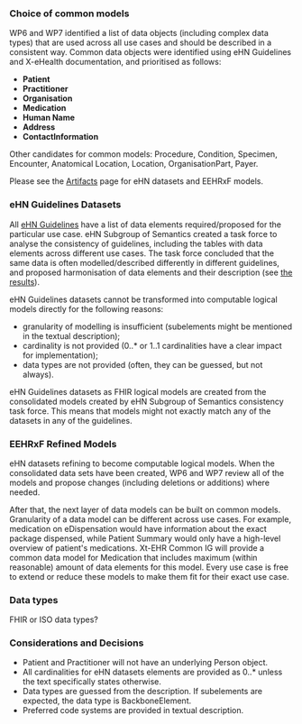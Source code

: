### Choice of common models
WP6 and WP7 identified a list of data objects (including complex data types) that are used across all use cases and should be described in a consistent way. Common data objects were identified using eHN Guidelines and X-eHealth documentation, and prioritised as follows:
- **Patient**
- **Practitioner**
- **Organisation**
- **Medication**
- **Human Name**
- **Address**
- **ContactInformation**

Other candidates for common models: Procedure, Condition, Specimen, Encounter, Anatomical Location, Location, OrganisationPart, Payer.

Please see the [Artifacts](artifacts.html) page for eHN datasets and EEHRxF models.

### eHN Guidelines Datasets

All [eHN Guidelines](https://health.ec.europa.eu/ehealth-digital-health-and-care/eu-cooperation/ehealth-network_en#ehealth-network-guidelines) have a list of data elements required/proposed for the particular use case. 
eHN Subgroup of Semantics created a task force to analyse the consistency of guidelines, including the tables with data elements across different use cases. The task force concluded that the same data is often modelled/described differently in different guidelines, and proposed harmonisation of data elements and their description (see [the results](https://docs.google.com/spreadsheets/d/1JGA4xk68xdCC8qOQlu4SXiMYFftoT_fJAENBIZK1bis/edit?gid=1521819365#gid=1521819365)).

eHN Guidelines datasets cannot be transformed into computable logical models directly for the following reasons:
- granularity of modelling is insufficient (subelements might be mentioned in the textual description);
- cardinality is not provided (0..* or 1..1 cardinalities have a clear impact for implementation);
- data types are not provided (often, they can be guessed, but not always). 

eHN Guidelines datasets as FHIR logical models are created from the consolidated models created by eHN Subgroup of Semantics consistency task force. This means that models might not exactly match any of the datasets in any of the guidelines. 

### EEHRxF Refined Models

eHN datasets refining to become computable logical models. When the consolidated data sets have been created, WP6 and WP7 review all of the models and propose changes (including deletions or additions) where needed.

After that, the next layer of data models can be built on common models. Granularity of a data model can be different across use cases. For example, medication on eDispensation would have information about the exact package dispensed, while Patient Summary would only have a high-level overview of patient's medications. Xt-EHR Common IG will provide a common data model for Medication that includes maximum (within reasonable) amount of data elements for this model. Every use case is free to extend or reduce these models to make them fit for their exact use case.

### Data types

FHIR or ISO data types?

### Considerations and Decisions

- Patient and Practitioner will not have an underlying Person object.
- All cardinalities for eHN datasets elements are provided as 0..* unless the text specifically states otherwise.
- Data types are guessed from the description. If subelements are expected, the data type is BackboneElement.
- Preferred code systems are provided in textual description.
